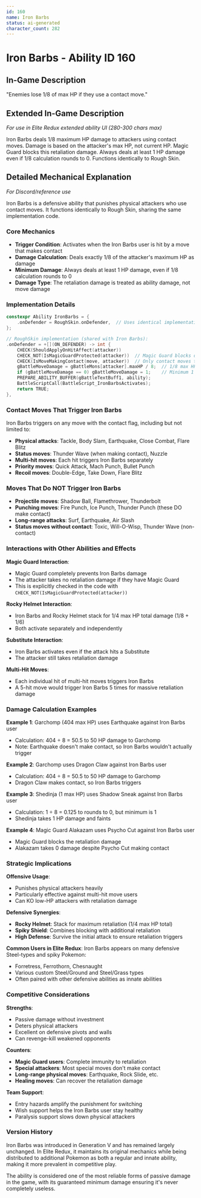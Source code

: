 ```yaml
---
id: 160
name: Iron Barbs
status: ai-generated
character_count: 282
---
```


# Iron Barbs - Ability ID 160

## In-Game Description
"Enemies lose 1/8 of max HP if they use a contact move."

## Extended In-Game Description
*For use in Elite Redux extended ability UI (280-300 chars max)*

Iron Barbs deals 1/8 maximum HP damage to attackers using contact moves. Damage is based on the attacker's max HP, not current HP. Magic Guard blocks this retaliation damage. Always deals at least 1 HP damage even if 1/8 calculation rounds to 0. Functions identically to Rough Skin.

## Detailed Mechanical Explanation
*For Discord/reference use*

Iron Barbs is a defensive ability that punishes physical attackers who use contact moves. It functions identically to Rough Skin, sharing the same implementation code.

### Core Mechanics
- **Trigger Condition**: Activates when the Iron Barbs user is hit by a move that makes contact
- **Damage Calculation**: Deals exactly 1/8 of the attacker's maximum HP as damage
- **Minimum Damage**: Always deals at least 1 HP damage, even if 1/8 calculation rounds to 0
- **Damage Type**: The retaliation damage is treated as ability damage, not move damage

### Implementation Details
```cpp
constexpr Ability IronBarbs = {
    .onDefender = RoughSkin.onDefender,  // Uses identical implementation to Rough Skin
};

// RoughSkin implementation (shared with Iron Barbs):
.onDefender = +[](ON_DEFENDER) -> int {
    CHECK(ShouldApplyOnHitAffect(attacker))
    CHECK_NOT(IsMagicGuardProtected(attacker))  // Magic Guard blocks damage
    CHECK(IsMoveMakingContact(move, attacker))  // Only contact moves trigger
    gBattleMoveDamage = gBattleMons[attacker].maxHP / 8;  // 1/8 max HP
    if (gBattleMoveDamage == 0) gBattleMoveDamage = 1;    // Minimum 1 damage
    PREPARE_ABILITY_BUFFER(gBattleTextBuff1, ability);
    BattleScriptCall(BattleScript_IronBarbsActivates);
    return TRUE;
},
```

### Contact Moves That Trigger Iron Barbs
Iron Barbs triggers on any move with the contact flag, including but not limited to:
- **Physical attacks**: Tackle, Body Slam, Earthquake, Close Combat, Flare Blitz
- **Status moves**: Thunder Wave (when making contact), Nuzzle
- **Multi-hit moves**: Each hit triggers Iron Barbs separately
- **Priority moves**: Quick Attack, Mach Punch, Bullet Punch
- **Recoil moves**: Double-Edge, Take Down, Flare Blitz

### Moves That Do NOT Trigger Iron Barbs
- **Projectile moves**: Shadow Ball, Flamethrower, Thunderbolt
- **Punching moves**: Fire Punch, Ice Punch, Thunder Punch (these DO make contact)
- **Long-range attacks**: Surf, Earthquake, Air Slash
- **Status moves without contact**: Toxic, Will-O-Wisp, Thunder Wave (non-contact)

### Interactions with Other Abilities and Effects

**Magic Guard Interaction**:
- Magic Guard completely prevents Iron Barbs damage
- The attacker takes no retaliation damage if they have Magic Guard
- This is explicitly checked in the code with `CHECK_NOT(IsMagicGuardProtected(attacker))`

**Rocky Helmet Interaction**:
- Iron Barbs and Rocky Helmet stack for 1/4 max HP total damage (1/8 + 1/6)
- Both activate separately and independently

**Substitute Interaction**:
- Iron Barbs activates even if the attack hits a Substitute
- The attacker still takes retaliation damage

**Multi-Hit Moves**:
- Each individual hit of multi-hit moves triggers Iron Barbs
- A 5-hit move would trigger Iron Barbs 5 times for massive retaliation damage

### Damage Calculation Examples

**Example 1**: Garchomp (404 max HP) uses Earthquake against Iron Barbs user
- Calculation: 404 ÷ 8 = 50.5 to 50 HP damage to Garchomp
- Note: Earthquake doesn't make contact, so Iron Barbs wouldn't actually trigger

**Example 2**: Garchomp uses Dragon Claw against Iron Barbs user
- Calculation: 404 ÷ 8 = 50.5 to 50 HP damage to Garchomp
- Dragon Claw makes contact, so Iron Barbs triggers

**Example 3**: Shedinja (1 max HP) uses Shadow Sneak against Iron Barbs user
- Calculation: 1 ÷ 8 = 0.125 to rounds to 0, but minimum is 1
- Shedinja takes 1 HP damage and faints

**Example 4**: Magic Guard Alakazam uses Psycho Cut against Iron Barbs user
- Magic Guard blocks the retaliation damage
- Alakazam takes 0 damage despite Psycho Cut making contact

### Strategic Implications

**Offensive Usage**:
- Punishes physical attackers heavily
- Particularly effective against multi-hit move users
- Can KO low-HP attackers with retaliation damage

**Defensive Synergies**:
- **Rocky Helmet**: Stack for maximum retaliation (1/4 max HP total)
- **Spiky Shield**: Combines blocking with additional retaliation
- **High Defense**: Survive the initial attack to ensure retaliation triggers

**Common Users in Elite Redux**:
Iron Barbs appears on many defensive Steel-types and spiky Pokemon:
- Forretress, Ferrothorn, Chesnaught
- Various custom Steel/Ground and Steel/Grass types
- Often paired with other defensive abilities as innate abilities

### Competitive Considerations

**Strengths**:
- Passive damage without investment
- Deters physical attackers
- Excellent on defensive pivots and walls
- Can revenge-kill weakened opponents

**Counters**:
- **Magic Guard users**: Complete immunity to retaliation
- **Special attackers**: Most special moves don't make contact
- **Long-range physical moves**: Earthquake, Rock Slide, etc.
- **Healing moves**: Can recover the retaliation damage

**Team Support**:
- Entry hazards amplify the punishment for switching
- Wish support helps the Iron Barbs user stay healthy
- Paralysis support slows down physical attackers

### Version History
Iron Barbs was introduced in Generation V and has remained largely unchanged. In Elite Redux, it maintains its original mechanics while being distributed to additional Pokemon as both a regular and innate ability, making it more prevalent in competitive play.

The ability is considered one of the most reliable forms of passive damage in the game, with its guaranteed minimum damage ensuring it's never completely useless.